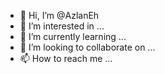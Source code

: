 - 👋 Hi, I’m @AzlanEh
- 👀 I’m interested in ...
- 🌱 I’m currently learning ...
- 💞️ I’m looking to collaborate on ...
- 📫 How to reach me ...

<!---
AzlanEh/AzlanEh is a ✨ special ✨ repository because its `README.md` (this file) appears on your GitHub profile.
You can click the Preview link to take a look at your changes.
--->
